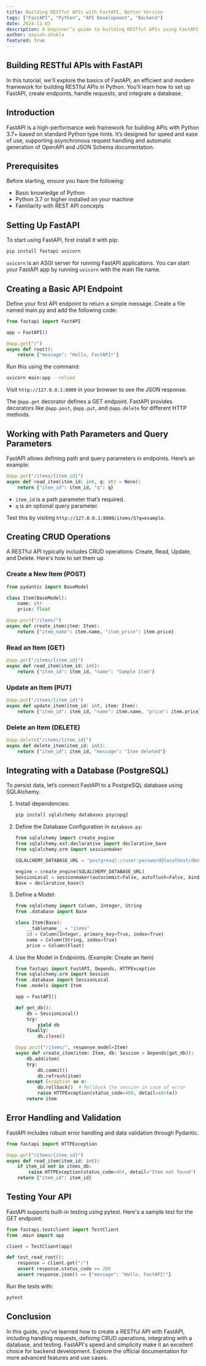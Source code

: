 ```yaml
---
title: Building RESTful APIs with FastAPI, Better Version
tags: ["FastAPI", "Python", "API Development", "Backend"]
date: 2024-11-03
description: A beginner’s guide to building RESTful APIs using FastAPI in Python.
author: aayush-shukla
featured: true
---
```


## Building RESTful APIs with FastAPI

In this tutorial, we'll explore the basics of FastAPI, an efficient and modern framework for building RESTful APIs in Python. You’ll learn how to set up FastAPI, create endpoints, handle requests, and integrate a database.

## Introduction

FastAPI is a high-performance web framework for building APIs with Python 3.7+ based on standard Python type hints. It’s designed for speed and ease of use, supporting asynchronous request handling and automatic generation of OpenAPI and JSON Schema documentation.

## Prerequisites

Before starting, ensure you have the following:

- Basic knowledge of Python
- Python 3.7 or higher installed on your machine
- Familiarity with REST API concepts

## Setting Up FastAPI

To start using FastAPI, first install it with pip:

```bash
pip install fastapi uvicorn
```

`uvicorn` is an ASGI server for running FastAPI applications. You can start your FastAPI app by running `uvicorn` with the main file name.

## Creating a Basic API Endpoint

Define your first API endpoint to return a simple message. Create a file named main.py and add the following code:

```python
from fastapi import FastAPI

app = FastAPI()

@app.get("/")
async def root():
    return {"message": "Hello, FastAPI!"}
```

Run this using the command:

```bash
uvicorn main:app --reload
```

Visit `http://127.0.0.1:8000` in your browser to see the JSON response.

The `@app.get` decorator defines a GET endpoint. FastAPI provides decorators like `@app.post`, `@app.put`, and `@app.delete` for different HTTP methods.

## Working with Path Parameters and Query Parameters

FastAPI allows defining path and query parameters in endpoints. Here’s an example:

```python
@app.get("/items/{item_id}")
async def read_item(item_id: int, q: str = None):
    return {"item_id": item_id, "q": q}
```

- `item_id` is a path parameter that’s required.
- `q` is an optional query parameter.

Test this by visiting `http://127.0.0.1:8000/items/5?q=example`.

## Creating CRUD Operations

A RESTful API typically includes CRUD operations: Create, Read, Update, and Delete. Here's how to set them up.

### Create a New Item (POST)

```python
from pydantic import BaseModel

class Item(BaseModel):
    name: str
    price: float

@app.post("/items/")
async def create_item(item: Item):
    return {"item_name": item.name, "item_price": item.price}
```

### Read an Item (GET)

```python
@app.get("/items/{item_id}")
async def read_item(item_id: int):
    return {"item_id": item_id, "name": "Sample Item"}
```

### Update an Item (PUT)

```python
@app.put("/items/{item_id}")
async def update_item(item_id: int, item: Item):
    return {"item_id": item_id, "name": item.name, "price": item.price}
```

### Delete an Item (DELETE)

```python
@app.delete("/items/{item_id}")
async def delete_item(item_id: int):
    return {"item_id": item_id, "message": "Item deleted"}
```

## Integrating with a Database (PostgreSQL)

To persist data, let’s connect FastAPI to a PostgreSQL database using SQLAlchemy.

1. Install dependencies:

    ```bash
    pip install sqlalchemy databases psycopg2
    ```

2. Define the Database Configuration in `database.py`:

    ```python
    from sqlalchemy import create_engine
    from sqlalchemy.ext.declarative import declarative_base
    from sqlalchemy.orm import sessionmaker

    SQLALCHEMY_DATABASE_URL = "postgresql://user:password@localhost/dbname"

    engine = create_engine(SQLALCHEMY_DATABASE_URL)
    SessionLocal = sessionmaker(autocommit=False, autoflush=False, bind=engine)
    Base = declarative_base()
    ```

3. Define a Model:

    ```python
    from sqlalchemy import Column, Integer, String
    from .database import Base

    class Item(Base):
        __tablename__ = "items"
        id = Column(Integer, primary_key=True, index=True)
        name = Column(String, index=True)
        price = Column(Float)
    ```

4. Use the Model in Endpoints. (Example: Create an Item)

    ```python
    from fastapi import FastAPI, Depends, HTTPException
    from sqlalchemy.orm import Session
    from .database import SessionLocal
    from .models import Item

    app = FastAPI()

    def get_db():
        db = SessionLocal()
        try:
            yield db
        finally:
            db.close()

    @app.post("/items/", response_model=Item)
    async def create_item(item: Item, db: Session = Depends(get_db)):
        db.add(item)
        try:
            db.commit()
            db.refresh(item)
        except Exception as e:
            db.rollback()  # Rollback the session in case of error
            raise HTTPException(status_code=400, detail=str(e))
        return item
    ```

## Error Handling and Validation

FastAPI includes robust error handling and data validation through Pydantic.

```python
from fastapi import HTTPException

@app.get("/items/{item_id}")
async def read_item(item_id: int):
    if item_id not in items_db:
        raise HTTPException(status_code=404, detail="Item not found")
    return {"item_id": item_id}
```

## Testing Your API

FastAPI supports built-in testing using pytest. Here's a sample test for the GET endpoint:

```python
from fastapi.testclient import TestClient
from .main import app

client = TestClient(app)

def test_read_root():
    response = client.get("/")
    assert response.status_code == 200
    assert response.json() == {"message": "Hello, FastAPI!"}
```

Run the tests with:

```bash
pytest
```

## Conclusion

In this guide, you’ve learned how to create a RESTful API with FastAPI, including handling requests, defining CRUD operations, integrating with a database, and testing. FastAPI's speed and simplicity make it an excellent choice for backend development. Explore the official documentation for more advanced features and use cases.
